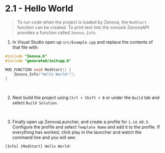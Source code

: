 # 2.1 - Hello World

> To run code when the project is loaded by Zenova, the `ModStart` function can be created. To print text into the console ZenovaAPI provides a function called `Zenova_Info`.

1. In Visual Studio open up `src/Example.cpp` and replace the contents of that file with:
```cpp
#include "Zenova.h"
#include "generated/initcpp.h"

MOD_FUNCTION void ModStart() {
	Zenova_Info("Hello World!");
}
```

<br />

2. Next build the project using `Ctrl + Shift + B` or under the `Build` tab and select `Build Solution`. 

<br />

3. Finally open up ZenovaLauncher, and create a profile for `1.14.60.5`. Configure the profile and select `Template Name` and add it to the profile. If everything has worked, click play in the launcher and watch the command line and you will see:
```
[Info] [ModStart] Hello World!
```